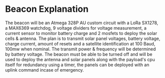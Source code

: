 # Beacon Explanation
The beacon will be an Atmega 328P AU custom circuit with a LoRa SX1278, a MAX6369 watchdog, 9 voltage dividers for voltage measurement, a current sensor to monitor battery charge and 2 mosfets to deploy the solar cells & antenna. The  plan is to transmit solar panel voltages, battery voltage, charge current, amount of resets and a satellite identification at 100 Baud, 100mw when nominal. The transmit power & frequency will be determined by battery voltage. The beacon must be able to be turned off and will be used to deploy the antenna and solar panels along with the payload's cpu itself for redundancy using a timer, the panels can be deployed with an uplink command incase of emergency.

